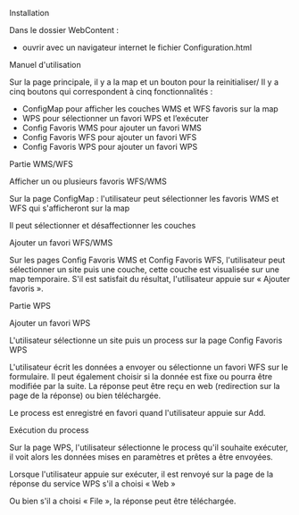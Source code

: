 
Installation

Dans le dossier WebContent :
- ouvrir avec un navigateur internet le fichier Configuration.html



Manuel d'utilisation

Sur la page principale, il y a la map et un bouton pour la reinitialiser/
Il y a cinq boutons qui correspondent à cinq fonctionnalités :
- ConfigMap pour afficher les couches WMS et WFS favoris sur la map
- WPS pour sélectionner un favori WPS et l’exécuter
- Config Favoris WMS pour ajouter un favori WMS
- Config Favoris WFS pour ajouter un favori WFS
- Config Favoris WPS pour ajouter un favori WPS














Partie WMS/WFS

Afficher un ou plusieurs favoris WFS/WMS

Sur la page ConfigMap : l'utilisateur peut sélectionner les favoris WMS et WFS qui s'afficheront sur la map 



Il peut sélectionner et désaffectionner les couches














Ajouter un favori WFS/WMS

Sur les pages Config Favoris WMS et  Config Favoris WFS, l'utilisateur peut sélectionner un site puis une couche, cette couche est visualisée sur une map temporaire. S'il est satisfait du résultat, l'utilisateur appuie sur « Ajouter favoris ».
























Partie WPS

Ajouter un favori WPS

L'utilisateur sélectionne un site puis un process sur la page Config Favoris WPS

L'utilisateur écrit les données a envoyer ou sélectionne un favori WFS sur le formulaire. Il peut également choisir si la donnée est fixe ou pourra être modifiée par la suite. La réponse peut être reçu en web (redirection sur la page de la réponse) ou bien téléchargée.



Le process est enregistré en favori quand l'utilisateur appuie sur Add.



Exécution du process

Sur la page WPS, l'utilisateur sélectionne le process qu'il souhaite exécuter, il voit alors les données mises en paramètres et prêtes a être envoyées.



Lorsque l'utilisateur appuie sur exécuter, il est renvoyé sur la page de la réponse du service WPS s'il a choisi « Web »


Ou bien s'il a choisi « File », la réponse peut être téléchargée.

